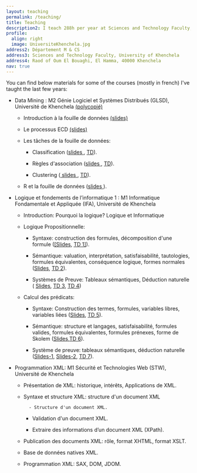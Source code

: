 ```yaml
---
layout: teaching
permalink: /teaching/
title: Teaching
description2: I teach 288h per year at Sciences and Technology Faculty, University of Khenchela. You can reach me there at the following mailing address.
profile:
  align: right
  image: UniversiteKhenchela.jpg
address2: Département M & CS
address3: Sciences and Technology Faculty, University of Khenchela
address4: Raod of Oum El Bouaghi, El Hamma, 40000 Khenchela 
nav: true
---
```





You can find below materials for some of the courses (mostly in french) I've taught the last few years:

- Data Mining : M2 Génie Logiciel et Systèmes Distribués (GLSD), Université de Khenchela  <a href="{{site.baseurl}}/assets/pdf/Polycopie.pdf">(polycopié)</a>

    - Introduction à la fouille de données <a href="{{site.baseurl}}/assets/pdf/Introduction DM.pdf">(slides)</a>
    
    - Le processus ECD <a href="{{site.baseurl}}/assets/pdf/Introduction DM.pdf">(slides)</a>
    
    - Les tâches de la fouille de données:
    
	    - Classification (<a href="{{site.baseurl}}/assets/pdf/Classification.pdf">slides </a>, <a href="{{site.baseurl}}/assets/pdf/TD n°1 FDD.pdf"> TD</a>).
    
	    - Règles d'association (<a href="{{site.baseurl}}/assets/pdf/Regles d'association.pdf">slides </a>, <a href="{{site.baseurl}}/assets/pdf/TD n°2 FDD.pdf"> TD</a>).
    
	    - Clustering (<a href="{{site.baseurl}}/assets/pdf/Clustering.pdf"> slides </a>, <a href="{{site.baseurl}}/assets/pdf/TD n°3 FDD.pdf"> TD</a>).

    - R et la fouille de données (<a href="{{site.baseurl}}/assets/pdf/TP R et DM.pdf">slides </a>).

- Logique et fondements de l’informatique 1 : M1 Informatique Fondamentale et Appliquée (IFA), Université de Khenchela  

    - Introduction: Pourquoi la logique? Logique et Informatique

    - Logique Propositionnelle: 
    	    
	    - Syntaxe: construction des formules, décomposition d'une formule (<a href="{{site.baseurl}}/assets/pdf/LPropSynSem .pdf">[Slides</a>, <a href="{{site.baseurl}}/assets/pdf/TD-1-LFI.pdf">TD 1]</a>).
           
	    - Sémantique: valuation, interprétation, satisfaisabilité, tautologies, formules équivalentes, conséquence logique, formes normales (<a href="{{site.baseurl}}/assets/pdf/LPropSynSem .pdf">Slides</a>, <a href="{{site.baseurl}}/assets/pdf/TD-2-LFI.pdf">TD 2</a>).
	    
	    - Systèmes de Preuve: Tableaux sémantiques, Déduction naturelle ( <a href="{{site.baseurl}}/assets/pdf/LPropTabSemantique.PDF">Slides</a>, <a href="{{site.baseurl}}/assets/pdf/TD-3-LFI.pdf">TD 3</a>, <a href="{{site.baseurl}}/assets/pdf/TD-4-LFI.pdf">TD 4</a>)
    
    - Calcul des prédicats:  
            
	    - Syntaxe: Construction des termes, formules, variables libres, variables liées (<a href="{{site.baseurl}}/assets/pdf/LPred-Syn.PDF">Slides</a>, <a href="{{site.baseurl}}/assets/pdf/TD-5-LFI.pdf">TD 5</a>).
            
	    - Sémantique: structure et langages, satisfaisabilité, formules valides, formules équivalentes, formules prénexes, forme de Skolem (<a href="{{site.baseurl}}/assets/pdf/LPred-Sem1.PDF">Slides</a>,<a href="{{site.baseurl}}/assets/pdf/TD-6-LFI.pdf">TD 6</a>).
	    
	    - Système de preuve: tableaux sémantiques, déduction naturelle (<a href="{{site.baseurl}}/assets/pdf/LPredDedNat-RegBase.pdf">Slides-1</a>, <a href="{{site.baseurl}}/assets/pdf/LPredDedNat-RegDerivees.pdf">Slides-2</a>, <a href="{{site.baseurl}}/assets/pdf/TD-7-LFI.pdf">TD 7</a>).

- Programmation XML: M1 Sécurité et Technologies Web (STW), Université de Khenchela 

    - Présentation de XML: historique, intérêts, Applications de XML.
    
    - Syntaxe et structure XML: structure d'un document XML
    
    	    - Structure d'un document XML.
    
	    - Validation d'un document XML.
    
	    - Extraire des informations d’un document XML (XPath).

    - Publication des documents XML: rôle, format XHTML, format XSLT.
    
    - Base de données natives XML.

    - Programmation XML: SAX, DOM, JDOM.

